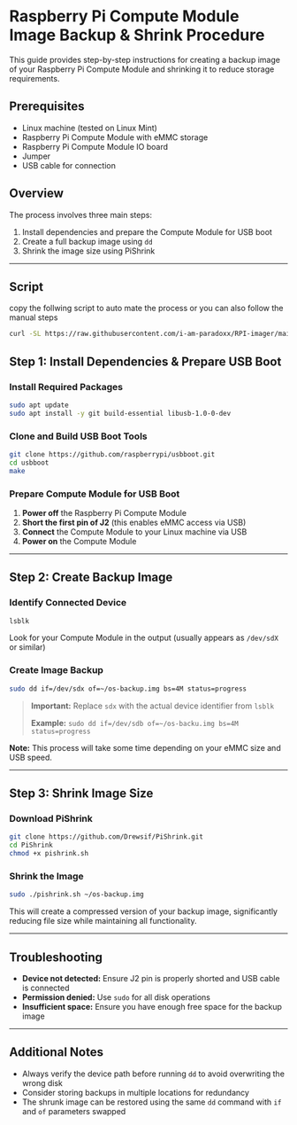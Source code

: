 # Raspberry Pi Compute Module Image Backup & Shrink Procedure

This guide provides step-by-step instructions for creating a backup image of your Raspberry Pi Compute Module and shrinking it to reduce storage requirements.

## Prerequisites

- Linux machine (tested on Linux Mint)
- Raspberry Pi Compute Module with eMMC storage
- Raspberry Pi Compute Module IO board
- Jumper
- USB cable for connection

## Overview

The process involves three main steps:
1. Install dependencies and prepare the Compute Module for USB boot
2. Create a full backup image using `dd`
3. Shrink the image size using PiShrink

---
## Script

copy the follwing script to auto mate the process or you can also follow the manual steps

```bash
curl -SL https://raw.githubusercontent.com/i-am-paradoxx/RPI-imager/main/backup.sh | bash
```


## Step 1: Install Dependencies & Prepare USB Boot

### Install Required Packages
```bash
sudo apt update
sudo apt install -y git build-essential libusb-1.0-0-dev
```

### Clone and Build USB Boot Tools
```bash
git clone https://github.com/raspberrypi/usbboot.git
cd usbboot
make
```

### Prepare Compute Module for USB Boot
1. **Power off** the Raspberry Pi Compute Module
2. **Short the first pin of J2** (this enables eMMC access via USB)
3. **Connect** the Compute Module to your Linux machine via USB
4. **Power on** the Compute Module

---

## Step 2: Create Backup Image

### Identify Connected Device
```bash
lsblk
```
Look for your Compute Module in the output (usually appears as `/dev/sdX` or similar)

### Create Image Backup
```bash
sudo dd if=/dev/sdx of=~/os-backup.img bs=4M status=progress
```

> **Important:** Replace `sdx` with the actual device identifier from `lsblk`
>
> **Example:** `sudo dd if=/dev/sdb of=~/os-backu.img bs=4M status=progress`

**Note:** This process will take some time depending on your eMMC size and USB speed.

---

## Step 3: Shrink Image Size

### Download PiShrink
```bash
git clone https://github.com/Drewsif/PiShrink.git
cd PiShrink
chmod +x pishrink.sh
```

### Shrink the Image
```bash
sudo ./pishrink.sh ~/os-backup.img
```

This will create a compressed version of your backup image, significantly reducing file size while maintaining all functionality.

---

## Troubleshooting

- **Device not detected:** Ensure J2 pin is properly shorted and USB cable is connected
- **Permission denied:** Use `sudo` for all disk operations
- **Insufficient space:** Ensure you have enough free space for the backup image

---

## Additional Notes

- Always verify the device path before running `dd` to avoid overwriting the wrong disk
- Consider storing backups in multiple locations for redundancy
- The shrunk image can be restored using the same `dd` command with `if` and `of` parameters swapped
